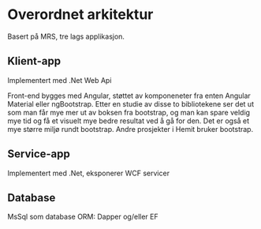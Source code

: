 # Overordnet arkitektur

Basert på MRS, tre lags applikasjon.

## Klient-app

Implementert med .Net Web Api 

Front-end bygges med Angular, støttet av komponeneter fra enten Angular Material eller ngBootstrap. 
Etter en studie av disse to bibliotekene ser det ut som man får mye mer ut av boksen fra bootstrap, og man kan spare veldig mye tid og få et visuelt mye bedre resultat ved å gå for den. Det er også et mye større miljø rundt bootstrap. Andre prosjekter i Hemit bruker bootstrap.

## Service-app

Implementert med .Net, eksponerer WCF servicer

## Database

MsSql som database
ORM: Dapper og/eller EF
